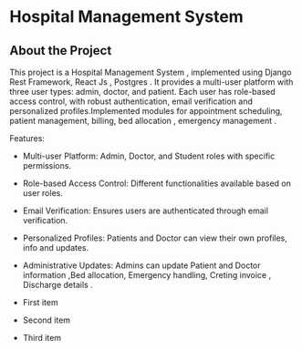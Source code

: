 # Hospital Management System
## About the Project
This project is a Hospital Management System , implemented using Django Rest Framework, React Js , Postgres . It provides a multi-user platform with three user types: admin, doctor, and patient. Each user has role-based access control, with robust authentication, email verification and personalized profiles.Implemented modules for appointment scheduling, patient management, billing, bed allocation , emergency management . 

Features:
+ Multi-user Platform: Admin, Doctor, and Student roles with specific permissions.
+ Role-based Access Control: Different functionalities available based on user roles.
+ Email Verification: Ensures users are authenticated through email verification.
+ Personalized Profiles: Patients and Doctor can view their own profiles, info and updates.
+ Administrative Updates: Admins can update Patient and Doctor information ,Bed allocation, Emergency handling, Creting invoice , Discharge details .

+ First item
+ Second item
+ Third item

